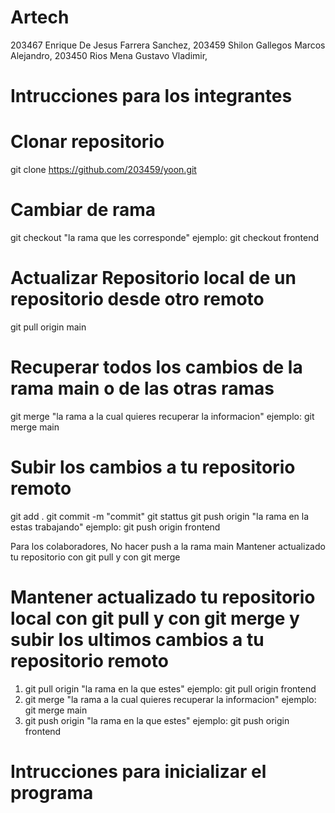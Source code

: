 # Artech
203467 Enrique De Jesus Farrera Sanchez,
203459 Shilon Gallegos Marcos Alejandro,
203450 Rios Mena Gustavo Vladimir,

# Intrucciones para los integrantes

# Clonar repositorio
git clone https://github.com/203459/yoon.git

# Cambiar de rama
git checkout "la rama que les corresponde" ejemplo: git checkout frontend

# Actualizar Repositorio local de un repositorio desde otro remoto
git pull origin main

# Recuperar todos los cambios de la rama main o de las otras ramas
 git merge "la rama a la cual quieres recuperar la informacion" ejemplo: git merge main

# Subir los cambios a tu repositorio remoto
git add .
git commit -m "commit"
git stattus
git push origin "la rama en la estas trabajando" ejemplo: git push origin frontend

Para los colaboradores, No hacer push a la rama main
Mantener actualizado tu repositorio con git pull y con git merge

# Mantener actualizado tu repositorio local con git pull y con git merge y subir los ultimos cambios a tu repositorio remoto
1. git pull origin "la rama en la que estes" ejemplo: git pull origin frontend
2. git merge "la rama a la cual quieres recuperar la informacion" ejemplo: git merge main
3. git push origin "la rama en la que estes" ejemplo: git push origin frontend

# Intrucciones para inicializar el programa

